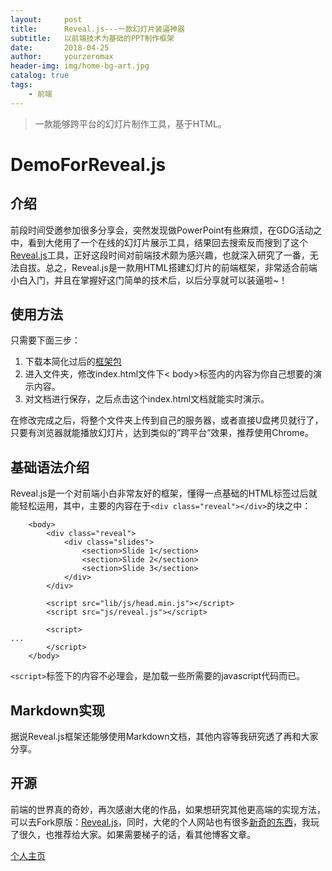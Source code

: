 ```yaml
---
layout:     post
title:      Reveal.js---一款幻灯片装逼神器
subtitle:   以前端技术为基础的PPT制作框架
date:       2018-04-25
author:     yourzeromax
header-img: img/home-bg-art.jpg
catalog: true
tags:
    - 前端
---
```


>一款能够跨平台的幻灯片制作工具，基于HTML。

#  DemoForReveal.js

## 介绍
前段时间受邀参加很多分享会，突然发现做PowerPoint有些麻烦，在GDG活动之中，看到大佬用了一个在线的幻灯片展示工具，结果回去搜索反而搜到了这个[Reveal.js](https://github.com/hakimel/reveal.js)工具，正好这段时间对前端技术颇为感兴趣，也就深入研究了一番，无法自拔。总之，Reveal.js是一款用HTML搭建幻灯片的前端框架，非常适合前端小白入门，并且在掌握好这门简单的技术后，以后分享就可以装逼啦~！

## 使用方法
只需要下面三步：
1. 下载本简化过后的[框架包](https://github.com/yourzeromax/DemoForReveal.js)
2. 进入文件夹，修改index.html文件下< body>标签内的内容为你自己想要的演示内容。
3. 对文档进行保存，之后点击这个index.html文档就能实时演示。

在修改完成之后，将整个文件夹上传到自己的服务器，或者直接U盘拷贝就行了，只要有浏览器就能播放幻灯片，达到类似的”跨平台”效果，推荐使用Chrome。

## 基础语法介绍

Reveal.js是一个对前端小白非常友好的框架，懂得一点基础的HTML标签过后就能轻松运用，其中，主要的内容在于`<div class="reveal"></div>`的块之中：
```
	<body>
		<div class="reveal">
			<div class="slides">
				<section>Slide 1</section>
				<section>Slide 2</section>
				<section>Slide 3</section>
			</div>
		</div>

		<script src="lib/js/head.min.js"></script>
		<script src="js/reveal.js"></script>

		<script>
...
		</script>
	</body>
```
`<script>`标签下的内容不必理会，是加载一些所需要的javascript代码而已。

## Markdown实现
据说Reveal.js框架还能够使用Markdown文档，其他内容等我研究透了再和大家分享。

## 开源
前端的世界真的奇妙，再次感谢大佬的作品，如果想研究其他更高端的实现方法，可以去Fork原版：[Reveal.js](https://github.com/hakimel/reveal.js)，同时，大佬的个人网站也有很多[新奇的东西](https://hakim.se/)，我玩了很久，也推荐给大家。如果需要梯子的话，看其他博客文章。

[个人主页](www.yourzeromax.top)



